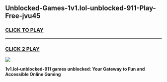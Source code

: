 
## Unblocked-Games-1v1.lol-unblocked-911-Play-Free-jvu45
<h3>
<a href="https://premium76.site?title=1v1.lol-unblocked-911&ref=23A">CLICK TO PLAY</a></h3>
<hr>

<h3>
<a href="https://premium76.site?title=1v1.lol-unblocked-911&ref=23A">CLICK 2 PLAY</a>
  
</h3>

<a href="https://premium76.site?title=1v1.lol-unblocked-911&ref=23A"><img src="https://clearcache.store/games.png"></a>


**1v1.lol-unblocked-911 games unblocked: Your Gateway to Fun and Accessible Online Gaming**
